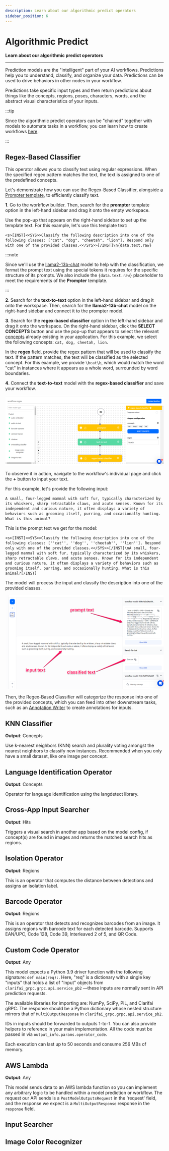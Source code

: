 ```yaml
---
description: Learn about our algorithmic predict operators
sidebar_position: 6
---
```


# Algorithmic Predict

**Learn about our algorithmic predict operators**
<hr />

Prediction models are the "intelligent" part of your AI workflows. Predictions help you to understand, classify, and organize your data. Predictions can be used to drive behaviors in other nodes in your workflow.

Predictions take specific input types and then return predictions about things like the concepts, regions, poses, characters, words, and the abstract visual characteristics of your inputs.

:::tip

Since the algorithmic predict operators can be "chained" together with models to automate tasks in a workflow, you can learn how to create workflows [here](https://docs.clarifai.com/portal-guide/workflows/input-nodes#create-your-workflow). 

:::

## Regex-Based Classifier 

This operator allows you to classify text using regular expressions. When the specified regex pattern matches the text, the text is assigned to one of the predefined concepts. 

Let's demonstrate how you can use the Regex-Based Classifier, alongside [a Prompter template](https://docs.clarifai.com/portal-guide/model/agent-system-operators/transform#prompter), to efficiently classify text. 

**1**. Go to the workflow builder. Then, search for the **prompter** template option in the left-hand sidebar and drag it onto the empty workspace.

 Use the pop-up that appears on the right-hand sidebar to set up the template text. For this example, let's use this template text: 

```text
<s>[INST]<<SYS>>Classify the following description into one of the following classes: ["cat", "dog", "cheetah", "lion"]. Respond only with one of the provided classes.<</SYS>>[/INST]\n{data.text.raw} 
```
     
:::note

Since we'll use the [llama2-13b-chat](https://clarifai.com/meta/Llama-2/models/llama2-13b-chat) model to help with the classification, we format the prompt text using the special tokens it requires for the specific structure of its prompts. We also include the `{data.text.raw}` placeholder to meet the requirements of the **Prompter** template.

:::

**2**. Search for the **text-to-text** option in the left-hand sidebar and drag it onto the workspace. Then, search for the **llama2-13b-chat** model on the right-hand sidebar and connect it to the prompter model. 

**3**. Search for the **regex-based classifier** option in the left-hand sidebar and drag it onto the workspace. On the right-hand sidebar, click the **SELECT CONCEPTS** button and use the pop-up that appears to select the relevant [concepts](https://docs.clarifai.com/portal-guide/concepts/create-get-update-delete) already existing in your application. For this example, we select the following concepts: `cat, dog, cheetah, lion`.

In the **regex** field, provide the regex pattern that will be used to classify the text. If the pattern matches, the text will be classified as the selected concept. For this example, we provide `\bcat\b`, which would match the word "cat" in instances where it appears as a whole word, surrounded by word boundaries.

**4**. Connect the **text-to-text** model with the **regex-based classifier** and save your workflow. 

![](/img/others/regex_1.png)

To observe it in action, navigate to the workflow's individual page and click the **+** button to input your text. 

For this example, let's provide the following input: 

```text
A small, four-legged mammal with soft fur, typically characterized by its whiskers, sharp retractable claws, and acute senses. Known for its independent and curious nature, it often displays a variety of behaviors such as grooming itself, purring, and occasionally hunting. What is this animal?
```

This is the prompt text we get for the model:

```text
<s>[INST]<<SYS>>Classify the following description into one of the following classes: [''cat'', ''dog'', ''cheetah'', ''lion'']. Respond only with one of the provided classes.<</SYS>>[/INST]\nA small, four-legged mammal with soft fur, typically characterized by its whiskers, sharp retractable claws, and acute senses. Known for its independent and curious nature, it often displays a variety of behaviors such as grooming itself, purring, and occasionally hunting. What is this animal?[/INST]
```

The model will process the input and classify the description into one of the provided classes. 

![](/img/others/regex_2.png)

Then, the Regex-Based Classifier will categorize the response into one of the provided concepts, which you can feed into other downstream tasks, such as an [Annotation Writer](https://docs.clarifai.com/portal-guide/model/agent-system-operators/push#annotation-writer) to create annotations for inputs.

## KNN Classifier

**Output**: Concepts

Use k-nearest neighbors (KNN) search and plurality voting amongst the nearest neighbors to classify new instances. Recommended when you only have a small dataset, like one image per concept. 

## Language Identification Operator

**Output**: Concepts

Operator for language identification using the langdetect library.

## Cross-App Input Searcher

**Output**: Hits

Triggers a visual search in another app based on the model config, if concept(s) are found in images and returns the matched search hits as regions.



## Isolation Operator

**Output**: Regions

This is an operator that computes the distance between detections and assigns an isolation label.

## Barcode Operator

**Output**: Regions

This is an operator that detects and recognizes barcodes from an image. It assigns regions with barcode text for each detected barcode. Supports EAN/UPC, Code 128, Code 39, Interleaved 2 of 5, and QR Code.

## Custom Code Operator 

**Output**: Any

This model expects a Python 3.9 driver function with the following signature: `def main(req):`. Here, "req" is a dictionary with a single key "inputs" that holds a list of "Input" objects from `clarifai_grpc.grpc.api.service_pb2` —these inputs are normally sent in API prediction requests. 

The available libraries for importing are: NumPy, SciPy, PIL, and Clarifai gRPC. The response should be a Python dictionary whose nested structure mirrors that of `MultiOutputResponse` in `clarifai_grpc.grpc.api.service_pb2`. 

IDs in inputs should be forwarded to outputs 1-to-1. You can also provide helpers to reference in your main implementation. All the code must be passed in via `output_info.params.operator_code`. 

Each execution can last up to 50 seconds and consume 256 MBs of memory.

## AWS Lambda

**Output**: Any

This model sends data to an AWS lambda function so you can implement any arbitrary logic to be handled within a model prediction or workflow. 
The request our API sends is a `PostModelOutputsRequest` in the 'request' field, and the response we expect is a `MultiOutputResponse` response in the `response` field. 

## Input Searcher

## Image Color Recognizer